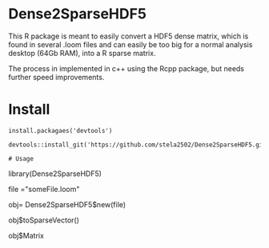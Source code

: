 # Dense2SparseHDF5

This R package is meant to easily convert a HDF5 dense matrix, which is found in several .loom files 
and can easily be too big for a normal analysis desktop (64Gb RAM), into a R sparse matrix.

The process in implemented in c++ using the Rcpp package, but needs further speed improvements.

# Install

```
install.packagaes('devtools')

devtools::install_git('https://github.com/stela2502/Dense2SparseHDF5.git')

# Usage

```
library(Dense2SparseHDF5)

file ="someFile.loom"

obj= Dense2SparseHDF5$new(file)

obj$toSparseVector()

obj$Matrix

```